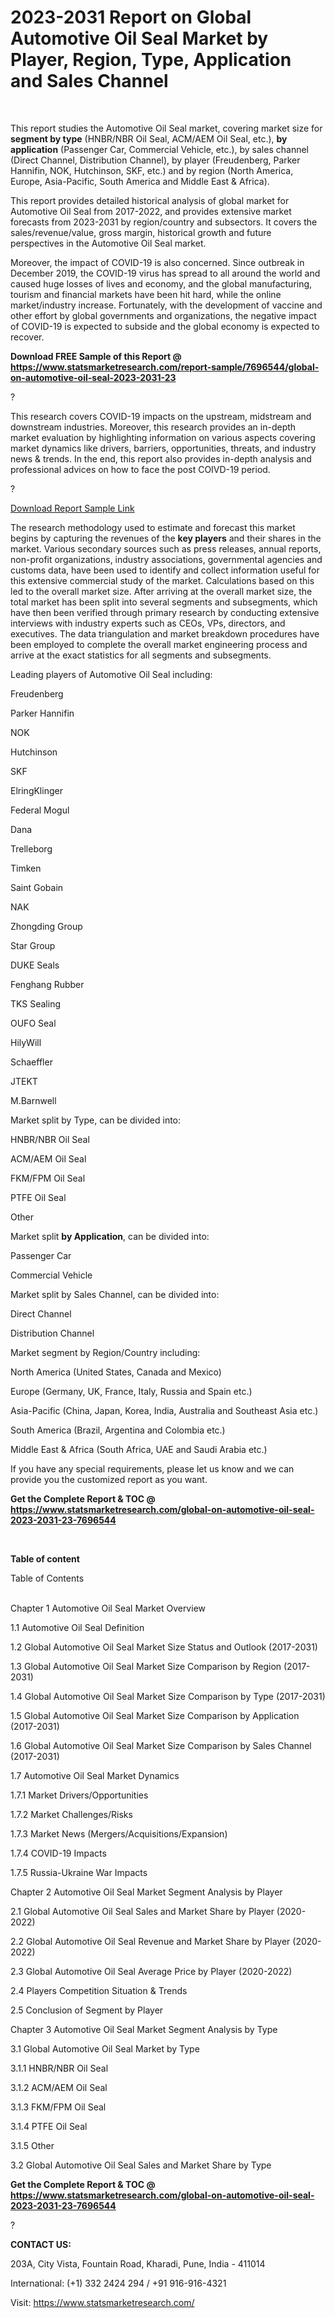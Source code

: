 <h1>2023-2031 Report on Global Automotive Oil Seal Market by Player, Region, Type, Application and Sales Channel</h1><br/><p>This report studies the Automotive Oil Seal market, covering market size for <strong>segment by type</strong> (HNBR/NBR Oil Seal, ACM/AEM Oil Seal, etc.), <strong>by application</strong> (Passenger Car, Commercial Vehicle, etc.), by sales channel (Direct Channel, Distribution Channel), by player (Freudenberg, Parker Hannifin, NOK, Hutchinson, SKF, etc.) and by region (North America, Europe, Asia-Pacific, South America and Middle East & Africa).</p>
 
 
 
 <p>This report provides detailed historical analysis of global market for Automotive Oil Seal from 2017-2022, and provides extensive market forecasts from 2023-2031 by region/country and subsectors. It covers the sales/revenue/value, gross margin, historical growth and future perspectives in the Automotive Oil Seal market.</p>
 
 
 
 <p>Moreover, the impact of COVID-19 is also concerned. Since outbreak in December 2019, the COVID-19 virus has spread to all around the world and caused huge losses of lives and economy, and the global manufacturing, tourism and financial markets have been hit hard, while the online market/industry increase. Fortunately, with the development of vaccine and other effort by global governments and organizations, the negative impact of COVID-19 is expected to subside and the global economy is expected to recover.</p>
 
 
 
 <div><b>Download FREE Sample of this Report @ <a href="https://www.statsmarketresearch.com/download-free-sample/7696544/global-on-automotive-oil-seal-2023-2031-23">https://www.statsmarketresearch.com/report-sample/7696544/global-on-automotive-oil-seal-2023-2031-23</a></b></div>
 
 
 
 <p>? </p>
 
 
 
 <p>This research covers COVID-19 impacts on the upstream, midstream and downstream industries. Moreover, this research provides an in-depth market evaluation by highlighting information on various aspects covering market dynamics like drivers, barriers, opportunities, threats, and industry news & trends. In the end, this report also provides in-depth analysis and professional advices on how to face the post COIVD-19 period.</p>
 
 
 
 <p>? </p>
 
 
 
 <p><a href="https://www.statsmarketresearch.com/download-free-sample/7696544/global-on-automotive-oil-seal-2023-2031-23">Download Report Sample Link</a></p>
 
 
 
 <p>The research methodology used to estimate and forecast this market begins by capturing the revenues of the <strong>key players</strong> and their shares in the market. Various secondary sources such as press releases, annual reports, non-profit organizations, industry associations, governmental agencies and customs data, have been used to identify and collect information useful for this extensive commercial study of the market. Calculations based on this led to the overall market size. After arriving at the overall market size, the total market has been split into several segments and subsegments, which have then been verified through primary research by conducting extensive interviews with industry experts such as CEOs, VPs, directors, and executives. The data triangulation and market breakdown procedures have been employed to complete the overall market engineering process and arrive at the exact statistics for all segments and subsegments.</p>
 
 
 
 <p>Leading players of Automotive Oil Seal including:</p>
 
 
 
 <p>Freudenberg</p>
 
 
 
 <p>Parker Hannifin</p>
 
 
 
 <p>NOK</p>
 
 
 
 <p>Hutchinson</p>
 
 
 
 <p>SKF</p>
 
 
 
 <p>ElringKlinger</p>
 
 
 
 <p>Federal Mogul</p>
 
 
 
 <p>Dana</p>
 
 
 
 <p>Trelleborg</p>
 
 
 
 <p>Timken</p>
 
 
 
 <p>Saint Gobain</p>
 
 
 
 <p>NAK</p>
 
 
 
 <p>Zhongding Group</p>
 
 
 
 <p>Star Group</p>
 
 
 
 <p>DUKE Seals</p>
 
 
 
 <p>Fenghang Rubber</p>
 
 
 
 <p>TKS Sealing</p>
 
 
 
 <p>OUFO Seal</p>
 
 
 
 <p>HilyWill</p>
 
 
 
 <p>Schaeffler</p>
 
 
 
 <p>JTEKT</p>
 
 
 
 <p>M.Barnwell</p>
 
 
 
 <p>Market split by Type, can be divided into:</p>
 
 
 
 <p>HNBR/NBR Oil Seal</p>
 
 
 
 <p>ACM/AEM Oil Seal</p>
 
 
 
 <p>FKM/FPM Oil Seal</p>
 
 
 
 <p>PTFE Oil Seal</p>
 
 
 
 <p>Other</p>
 
 
 
 <p>Market split <strong>by Application</strong>, can be divided into:</p>
 
 
 
 <p>Passenger Car</p>
 
 
 
 <p>Commercial Vehicle</p>
 
 
 
 <p>Market split by Sales Channel, can be divided into:</p>
 
 
 
 <p>Direct Channel</p>
 
 
 
 <p>Distribution Channel</p>
 
 
 
 <p>Market segment by Region/Country including:</p>
 
 
 
 <p>North America (United States, Canada and Mexico)</p>
 
 
 
 <p>Europe (Germany, UK, France, Italy, Russia and Spain etc.)</p>
 
 
 
 <p>Asia-Pacific (China, Japan, Korea, India, Australia and Southeast Asia etc.)</p>
 
 
 
 <p>South America (Brazil, Argentina and Colombia etc.)</p>
 
 
 
 <p>Middle East & Africa (South Africa, UAE and Saudi Arabia etc.)</p>
 
 
 
 <p>If you have any special requirements, please let us know and we can provide you the customized report as you want.</p>
 
 
 
 <div><b>Get the Complete Report & TOC @ <a href="https://www.statsmarketresearch.com/global-on-automotive-oil-seal-2023-2031-23-7696544">https://www.statsmarketresearch.com/global-on-automotive-oil-seal-2023-2031-23-7696544</a></b></div>
 
 
 
 <p><br />
 
 <b>Table of content</b></p>
 
 
 
 <p>Table of Contents<br />
 
 <br />
 
 Chapter 1 Automotive Oil Seal Market Overview<br />
 
 1.1 Automotive Oil Seal Definition<br />
 
 1.2 Global Automotive Oil Seal Market Size Status and Outlook (2017-2031)<br />
 
 1.3 Global Automotive Oil Seal Market Size Comparison by Region (2017-2031)<br />
 
 1.4 Global Automotive Oil Seal Market Size Comparison by Type (2017-2031)<br />
 
 1.5 Global Automotive Oil Seal Market Size Comparison by Application (2017-2031)<br />
 
 1.6 Global Automotive Oil Seal Market Size Comparison by Sales Channel (2017-2031)<br />
 
 1.7 Automotive Oil Seal Market Dynamics<br />
 
 1.7.1 Market Drivers/Opportunities<br />
 
 1.7.2 Market Challenges/Risks<br />
 
 1.7.3 Market News (Mergers/Acquisitions/Expansion)<br />
 
 1.7.4 COVID-19 Impacts<br />
 
 1.7.5 Russia-Ukraine War Impacts<br />
 
 Chapter 2 Automotive Oil Seal Market Segment Analysis by Player<br />
 
 2.1 Global Automotive Oil Seal Sales and Market Share by Player (2020-2022)<br />
 
 2.2 Global Automotive Oil Seal Revenue and Market Share by Player (2020-2022)<br />
 
 2.3 Global Automotive Oil Seal Average Price by Player (2020-2022)<br />
 
 2.4 Players Competition Situation & Trends<br />
 
 2.5 Conclusion of Segment by Player<br />
 
 Chapter 3 Automotive Oil Seal Market Segment Analysis by Type<br />
 
 3.1 Global Automotive Oil Seal Market by Type<br />
 
 3.1.1 HNBR/NBR Oil Seal<br />
 
 3.1.2 ACM/AEM Oil Seal<br />
 
 3.1.3 FKM/FPM Oil Seal<br />
 
 3.1.4 PTFE Oil Seal<br />
 
 3.1.5 Other<br />
 
 3.2 Global Automotive Oil Seal Sales and Market Share by Type</p>
 
 
 
 <div><b>Get the Complete Report & TOC @ <a href="https://www.statsmarketresearch.com/global-on-automotive-oil-seal-2023-2031-23-7696544">https://www.statsmarketresearch.com/global-on-automotive-oil-seal-2023-2031-23-7696544</a></b></div>
 
 
 
 <p>? </p>
 
 
 
 <p><b>CONTACT US:</b><br />
 
 203A, City Vista, Fountain Road, Kharadi, Pune, India - 411014<br />
 
 International: (+1) 332 2424 294 / +91 916-916-4321<br />
 
 Visit: <a href="https://www.statsmarketresearch.com/">https://www.statsmarketresearch.com/</a></p>